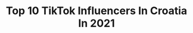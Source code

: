 ---
title: Top 10 TikTok Influencers In Croatia In 2021
description: >-
  Find top TikTok influencers in Croatia in 2021. Most popular hashtags: #fyp #foryoupage #foryou.
platform: TikTok
hits: 149
text_top: Discover the most popular TikTok profiles on inBeat.
text_bottom: inBeat holds 149 TikTok influencers like this in Croatia for you to connect with.
profiles:
  - username: "familymalfoy"
    fullname: >-
      𝘿𝙧𝙖𝙘𝙤• { 19.9k! }
    bio: >-
      𝚝𝚘𝚖/𝚍𝚛𝚊𝚌𝚘꒱✨ • 𝙝𝙤𝙜𝙬𝙖𝙧𝙩𝙨 𝙞𝙨 𝙢𝙮 𝙝𝙤𝙢𝙚꒱🏰 • sytherin꒱🐍
    location: "Croatia"
    followers: 19900
    engagement: 3710
    commentsToLikes: 0.154552
    id: ckcioymk2w1qi0j23tylez2zd
    verified: false
    hashtags: "#foryou, #fy, #draco, #foodwehate"
  - username: "notanna._"
    fullname: >-
      4.k__________🚗_3.k
    bio: >-
      ✨nez sta da mi bude bio✨ e daa snep: not.anna11
    location: "Croatia"
    followers: 3329
    engagement: 2774
    commentsToLikes: 0.286143
    id: ckae3o1j1yll10i78mjgj75x1
    verified: false
    hashtags: ""
  - username: "its.becky1"
    fullname: >-
      FOLLOWING TOO FAST
    bio: >-
      IM BACK! HIII♡ ♡f4f♡ Goal:10.7k followers Mia here🖤
    location: "Croatia"
    followers: 10600
    engagement: 2588
    commentsToLikes: 0.071849
    id: ckb979o1fpswx0j23rdbz9qbz
    verified: false
    hashtags: "#10kfollowers, #fyp, #9k, #blacklivesmatter"
  - username: "mikomikic5"
    fullname: >-
      Pogodikosam
    bio: >-
      Na 10.000 pratioca pokazuje lice
    location: "Croatia"
    followers: 8556
    engagement: 1881
    commentsToLikes: 0.103161
    id: ckbeu4esld9bt0j23ztcrfhh5
    verified: false
    hashtags: "#fyp, #balkantiktok, #notfyp, #duet"
  - username: "evozmaj"
    fullname: >-
      💕🍭
    bio: >-
      💕Ellu💅🏼 🥵Bedzavin na aparatima🥵 Its the✨gaser✨ for me🧚🏻‍♀️ 💗•24.7k•🍭
    location: "Croatia"
    followers: 24700
    engagement: 1828
    commentsToLikes: 0.119119
    id: ckae6ic6hcaz50i78hspzhnym
    verified: false
    hashtags: "#fyp, #zmaji, #foodwehate"
  - username: "heloouu_u12"
    fullname: >-
      hi
    bio: >-
      
    location: "Croatia"
    followers: 3119
    engagement: 1824
    commentsToLikes: 0.088242
    id: ck9m52ua7ksoq0j781scvtryd
    verified: false
    hashtags: "#blooper, #haikyuu, #anime, #webm"
  - username: "emmakrusec"
    fullname: >-
      emma🖇
    bio: >-
      sc: emmakrusec ✨🦋
    location: "Croatia"
    followers: 19300
    engagement: 1673
    commentsToLikes: 0.068068
    id: ckcdi5pje84gf0j23etjce8ho
    verified: false
    hashtags: "#foryou, #foryoupage, #fyp, #greenscreen"
  - username: "lamon.leonardo"
    fullname: >-
      Leonardo Lamon
    bio: >-
      reši
    location: "Croatia"
    followers: 342300
    engagement: 1711
    commentsToLikes: 0.041426
    id: ck81q03wzevj60j78ol5h95m5
    verified: false
    hashtags: ""
  - username: "ivaanaaax"
    fullname: >-
      🐝ivana🐝
    bio: >-
      •hiii•🛹 •12•🐍 •Croatia•🇭🇷 •ly all•🧡
    location: "Croatia"
    followers: 1912
    engagement: 2077
    commentsToLikes: 0.043424
    id: ckacrg0xv5d7b0i780w3lod9n
    verified: false
    hashtags: "#foryou, #fyp, #foryoupage, #myall"
  - username: "tiktokbalkan.pro"
    fullname: >-
      TikTokBalkan
    bio: >-
      😍 Vaši najdraži TikTokeri 😍 ❤️ Pratimo vaše duete ❤️ 📸 Pogledaj naš Insta 📸
    location: "Croatia"
    followers: 112800
    engagement: 2023
    commentsToLikes: 0.039929
    id: ck9f2n91ndx1b0j78i8esdskl
    verified: false
    hashtags: "#lalicmilos, #foryoupage, #balkan, #eldin"
---